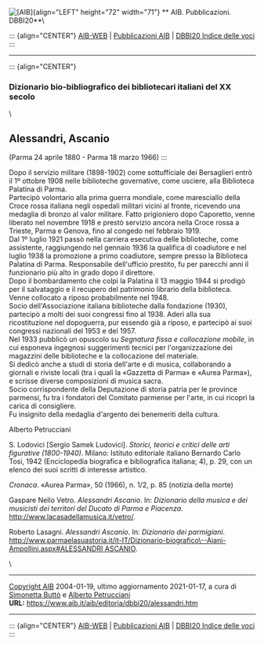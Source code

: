 ![\[AIB\]](/aib/wi/aibv72.gif){align="LEFT" height="72" width="71"}
** AIB. Pubblicazioni. DBBI20**\

::: {align="CENTER"}
[AIB-WEB](/) \| [Pubblicazioni AIB](/pubblicazioni/) \| [DBBI20 Indice
delle voci](dbbi20.htm)
:::

------------------------------------------------------------------------

::: {align="CENTER"}
### Dizionario bio-bibliografico dei bibliotecari italiani del XX secolo

\

## Alessandri, Ascanio

(Parma 24 aprile 1880 - Parma 18 marzo 1966)
:::

Dopo il servizio militare (1898-1902) come sottufficiale dei Bersaglieri
entrò il 1º ottobre 1908 nelle biblioteche governative, come usciere,
alla Biblioteca Palatina di Parma.\
Partecipò volontario alla prima guerra mondiale, come maresciallo della
Croce rossa italiana negli ospedali militari vicini al fronte, ricevendo
una medaglia di bronzo al valor militare. Fatto prigioniero dopo
Caporetto, venne liberato nel novembre 1918 e prestò servizio ancora
nella Croce rossa a Trieste, Parma e Genova, fino al congedo nel
febbraio 1919.\
Dal 1º luglio 1921 passò nella carriera esecutiva delle biblioteche,
come assistente, raggiungendo nel gennaio 1936 la qualifica di
coadiutore e nel luglio 1938 la promozione a primo coadiutore, sempre
presso la Biblioteca Palatina di Parma. Responsabile dell\'ufficio
prestito, fu per parecchi anni il funzionario più alto in grado dopo il
direttore.\
Dopo il bombardamento che colpì la Palatina il 13 maggio 1944 si prodigò
per il salvataggio e il recupero del patrimonio librario della
biblioteca.\
Venne collocato a riposo probabilmente nel 1948.\
Socio dell\'Associazione italiana biblioteche dalla fondazione (1930),
partecipò a molti dei suoi congressi fino al 1938. Aderì alla sua
ricostituzione nel dopoguerra, pur essendo già a riposo, e partecipò ai
suoi congressi nazionali del 1953 e del 1957.\
Nel 1933 pubblicò un opuscolo su *Segnatura fissa e collocazione
mobile*, in cui esponeva ingegnosi suggerimenti tecnici per
l\'organizzazione dei magazzini delle biblioteche e la collocazione del
materiale.\
Si dedicò anche a studi di storia dell\'arte e di musica, collaborando a
giornali e riviste locali (tra i quali la «Gazzetta di Parma» e «Aurea
Parma»), e scrisse diverse composizioni di musica sacra.\
Socio corrispondente della Deputazione di storia patria per le province
parmensi, fu tra i fondatori del Comitato parmense per l\'arte, in cui
ricoprì la carica di consigliere.\
Fu insignito della medaglia d\'argento dei benemeriti della cultura.

Alberto Petrucciani

S. Lodovici \[Sergio Samek Ludovici\]. *Storici, teorici e critici delle
arti figurative (1800-1940)*. Milano: Istituto editoriale italiano
Bernardo Carlo Tosi, 1942 (Enciclopedia biografica e bibliografica
italiana; 4), p. 29, con un elenco dei suoi scritti di interesse
artistico.

*Cronaca*. «Aurea Parma», 50 (1966), n. 1/2, p. 85 (notizia della morte)

Gaspare Nello Vetro. *Alessandri Ascanio*. In: *Dizionario della musica
e dei musicisti dei territori del Ducato di Parma e Piacenza*.
<http://www.lacasadellamusica.it/vetro/>.

Roberto Lasagni. *Alessandri Ascanio*. In: *Dizionario dei parmigiani*.
[http://www.parmaelasuastoria.it/it-IT/Dizionario-biografico\--Aiani-Ampollini.aspx#ALESSANDRI
ASCANIO](http://www.parmaelasuastoria.it/it-IT/Dizionario-biografico--Aiani-Ampollini.aspx#ALESSANDRI%20ASCANIO).

\

------------------------------------------------------------------------

[Copyright AIB](/su-questo-sito/dichiarazione-di-copyright-aib-web/)
2004-01-19, ultimo aggiornamento 2021-01-17, a cura di [Simonetta
Buttò](/aib/redazione3.htm) e [Alberto
Petrucciani](/su-questo-sito/redazione-aib-web/)\
**URL:** https://www.aib.it/aib/editoria/dbbi20/alessandri.htm

------------------------------------------------------------------------

::: {align="CENTER"}
[AIB-WEB](/) \| [Pubblicazioni AIB](/pubblicazioni/) \| [DBBI20 Indice
delle voci](dbbi20.htm)
:::
